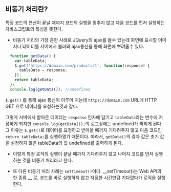 

## 비동기 처리란?

   특정 코드의 연산이 끝날 때까지 코드의 실행을 멈추지 않고 다음 코드를 먼저 실행하는 자바스크립트의 특성을 뜻한다.
   
   - 비동기 처리의 가장 흔한 사례로 JQuery의 ajax를 들수 있는데 화면에 표시할 이미지나 데이터를 서버에서 불러와 ajax통신을 통해 화면에 뿌려줄수 있다.
   
```javascript
  function getData() {
    var tableData;
    $.get('https://domain.com/products/1', function(response) {
      tableData = response;
    });
    return tableData;
  };
  console.log(getData()); //undefined
```
  
  `$.get()` 를 통해 ajax 통신이 이루어 지는데 `https://domain.com` URL에 HTTP GET 으로 데이터를 요청하는것과 같다.
  
  그렇게 서버에서 받아온 데이터는 `response` 인자에 담기고 `tableData`라는 변수에 저장하게 되지만 `console.log(getData());`의 로그상에는 undefined가 찍히게 된다.  
  그 이유는 `$.get()`로 데이터를 요청하고 받아올 때까지 기다려주지 않고 다음 코드인 `return tableData;`를 실행하였기 때문이다. 따라서, `getData()`의 결과 값은 초기 값을 설정하지 않은 tableData의 값 undefined를 출력하게 된다.  
  
 * 이렇게 특정 로직의 실행이 끝날 때까지 기다려주지 않고 나머지 코드를 먼저 실행하는 것을 비동기 처리라고 한다.
 
 * 또 다른 비동기 처리 사례는 `setTimeout()`이다. __setTimeout()는 Web API의 한 종류 __ 로, 코드를 바로 실행하지 않고 지정한 시간만큼 기다렸다가 로직을 실행한다.
